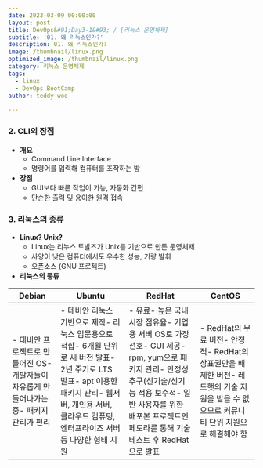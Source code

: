 ```yaml
---
date: 2023-03-09 00:00:00
layout: post
title: DevOps&#91;Day3-1&#93; / [리눅스 운영체제]
subtitle: '01. 왜 리눅스인가?'
description: 01. 왜 리눅스인가?
image: /thumbnail/linux.png
optimized_image: /thumbnail/linux.png
category: 리눅스 운영체제
tags:
  - linux
  - DevOps BootCamp
author: teddy-woo

---
```


### **2. CLI의 장점**

- **개요**
    - Command Line Interface
    - 명령어를 입력해 컴퓨터를 조작하는 방
- **장점**
    - GUI보다 빠른 작업이 가능, 자동화 간편
    - 단순한 출력 및 용이한 원격 접속

### **3. 리눅스의 종류**

- **Linux? Unix?**
    - Linux는 리누스 토발즈가 Unix를 기반으로 만든 운영체제
    - 사양이 낮은 컴퓨터에서도 우수한 성능, 기량 발휘
    - 오픈소스 (GNU 프로젝트)
- **리눅스의 종류**

| Debian | Ubuntu | RedHat | CentOS |
| --- | --- | --- | --- |
| - 데비안 프로젝트로 만들어진 OS- 개발자들이 자유롭게 만들어나가는 중- 패키지 관리가 편리 | - 데비안 리눅스 기반으로 제작- 리눅스 입문용으로 적합- 6개월 단위로 새 버전 발표- 2년 주기로 LTS 발표- apt 이용한 패키지 관리- 웹서버, 개인용 서버, 클라우드 컴퓨팅, 엔터프라이즈 서버 등 다양한 형태 지원 | - 유료- 높은 국내 시장 점유율- 기업용 서버 OS로 가장 선호- GUI 제공- rpm, yum으로 패키지 관리- 안정성 추구(신기술/신기능 적용 보수적- 일반 사용자를 위한 배포본 프로젝트인 페도라를 통해 기술 테스트 후 RedHat으로 발표 | - RedHat의 무료 버전- 안정적- RedHat의 상표권만을 배제한 버전- 레드햇의 기술 지원을 받을 수 없으므로 커뮤니티 단위 지원으로 해결해야 함 |
